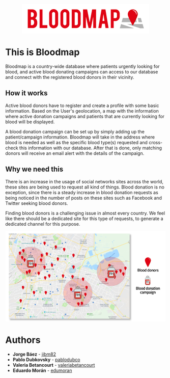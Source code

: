 <p align="center">
  <img src="https://raw.githubusercontent.com/jibm82/project-2/master/public/img/bloodmap.png"/>
</p>

# This is Bloodmap
Bloodmap is a country-wide database where patients urgently looking for blood, and active blood donating campaigns can access to our database and connect with the registered blood donors in their vicinity.

## How it works
Active blood donors have to register and create a profile with some basic information. Based on the User's geolocation, a map with the information where active donation campaigns and patients that are currently looking for blood will be displayed.

A blood donation campaign can be set up by simply adding up the patient/campaign information. Bloodmap will take in the address where blood is needed as well as the specific blood type(s) requested and cross-check this information with our database. After that is done, only matching donors will receive an email alert with the details of the campaign.

## Why we need this
There is an increase in the usage of social networks sites across the world, these sites are being used to request all kind of things. Blood donation is no exception, since there is a steady increase in blood donation requests as being noticed in the number of posts on these sites such as Facebook and Twitter seeking blood donors.

Finding blood donors is a challenging issue in almost every country. We feel like there should be a dedicated site for this type of requests, to generate a dedicated channel for this purpose.


<p align="center">
  <img src="https://raw.githubusercontent.com/jibm82/project-2/master/public/img/howitworks.png"/>
</p>

# Authors
* **Jorge Báez** - [jibm82](https://github.com/jibm82)
* **Pablo Dubkovsky** - [pablodubco](https://github.com/Pablodubco)
* **Valeria Betancourt** - [valeriabetancourt](https://github.com/valeriabetancourt)
* **Eduardo Morán** - [edumoran](https://github.com/edumoran)